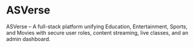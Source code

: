 # ASVerse
ASVerse – A full-stack platform unifying Education, Entertainment, Sports, and Movies with secure user roles, content streaming, live classes, and an admin dashboard.
